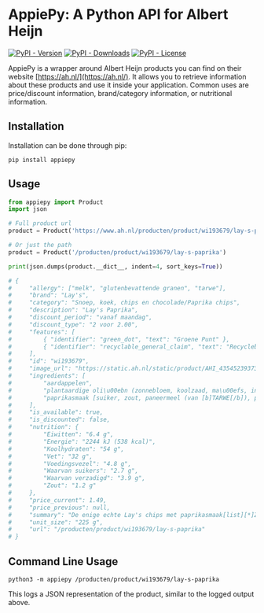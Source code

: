 # AppiePy: A Python API for Albert Heijn

[![PyPI - Version](https://img.shields.io/pypi/v/appiepy.svg)](https://pypi.python.org/pypi/appiepy/)
[![PyPI - Downloads](https://img.shields.io/pypi/dm/appiepy)](https://pypi.python.org/pypi/appiepy/)
[![PyPI - License](https://img.shields.io/pypi/l/appiepy.svg)](https://pypi.python.org/pypi/appiepy/)

AppiePy is a wrapper around Albert Heijn products you can find on their website [https://ah.nl/](https://ah.nl/).
It allows you to retrieve information about these products and use it inside your application. Common uses are price/discount information, brand/category information, or nutritional information.

## Installation
Installation can be done through pip:

```shell
pip install appiepy
```

## Usage

```python
from appiepy import Product
import json

# Full product url
product = Product('https://www.ah.nl/producten/product/wi193679/lay-s-paprika')

# Or just the path
product = Product('/producten/product/wi193679/lay-s-paprika')

print(json.dumps(product.__dict__, indent=4, sort_keys=True))

# {
#     "allergy": ["melk", "glutenbevattende granen", "tarwe"],
#     "brand": "Lay's",
#     "category": "Snoep, koek, chips en chocolade/Paprika chips",
#     "description": "Lay's Paprika",
#     "discount_period": "vanaf maandag",
#     "discount_type": "2 voor 2.00",
#     "features": [
#         { "identifier": "green_dot", "text": "Groene Punt" },
#         { "identifier": "recyclable_general_claim", "text": "Recyclebaar" }
#     ],
#     "id": "wi193679",
#     "image_url": "https://static.ah.nl/static/product/AHI_43545239373137323733_1_LowRes_JPG.JPG",
#     "ingredients": [
#         "aardappelen",
#         "plantaardige oli\u00ebn (zonnebloem, koolzaad, ma\u00efs, in wisselende hoeveelheden)",
#         "paprikasmaak [suiker, zout, paneermeel (van [b]TARWE[/b]), paprika, [b]MELKWEI[/b]-permeaat, uienpoeder, kaliumchloride, aroma's, knoflookpoeder, johannesbroodpitmeel, kleurstof (paprika-extract), rookaroma's, voedingszuren (citroenzuur en appelzuur)]"
#     ],
#     "is_available": true,
#     "is_discounted": false,
#     "nutrition": {
#         "Eiwitten": "6.4 g",
#         "Energie": "2244 kJ (538 kcal)",
#         "Koolhydraten": "54 g",
#         "Vet": "32 g",
#         "Voedingsvezel": "4.8 g",
#         "Waarvan suikers": "2.7 g",
#         "Waarvan verzadigd": "3.9 g",
#         "Zout": "1.2 g"
#     },
#     "price_current": 1.49,
#     "price_previous": null,
#     "summary": "De enige echte Lay's chips met paprikasmaak[list][*]Zonder kunstmatige kleurstoffen en conserveringsmiddelen\n[*]Zonder toegevoegde smaakversterkers\n[*]Bevat 7-8 porties\n[/list]",
#     "unit_size": "225 g",
#     "url": "/producten/product/wi193679/lay-s-paprika"
# }
```

## Command Line Usage
```shell
python3 -m appiepy /producten/product/wi193679/lay-s-paprika
```

This logs a JSON representation of the product, similar to the logged output above.
